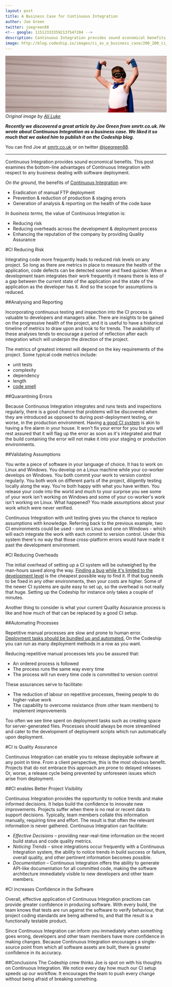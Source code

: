 ```yaml
---
layout: post
title: A Business Case for Continuous Integration
author: Joe Green
twitter: joegreen88 
<!-- google: 115123333592137547204 -->
description: Continuous Integration provides sound economical benefits. This post examines the bottom-line advantages of Continuous Integration with respect to any business dealing with software deployment.
image: http://blog.codeship.io/images/ci_as_a_business_case/200_200_ci_as_a_business_case.png
---
```


![Blog dependencies](/images/ci_as_a_business_case/codeship_ci_as_a_business_case.png)
*Original image by <a href="http://www.thechangeblog.com/author/ali-luke/" target="_blank">Ali Luke</a>*

***Recently we discovered a great article by Joe Green from smrtr.co.uk. He wrote about Continuous Integration as a business case. We liked it so much that we asked him to publish it on the Codeship blog.***

You can find Joe at <a href="http://smrtr.co.uk" target="_blank">smrtr.co.uk</a> or on twitter <a href="http://www.twitter.com/joegreen88" target="_blank">@joegreen88</a>.

* * *

Continuous Integration provides sound economical benefits. This post examines the bottom-line advantages of Continuous Integration with respect to any business dealing with software deployment.

*On the ground,* the benefits of <a href="http://martinfowler.com/articles/continuousIntegration.html" target="_blank">Continuous Integration</a> are:

* Eradication of manual FTP deployment
* Prevention & reduction of production & staging errors
* Generation of analysis & reporting on the health of the code base

*In business terms,* the value of Continuous Integration is:

* Reducing risk
* Reducing overheads across the development & deployment process
* Enhancing the reputation of the company by providing Quality Assurance

#CI Reducing Risk

Integrating code more frequently leads to reduced risk levels on any project. So long as there are metrics in place to measure the health of the application, code defects can be detected sooner and fixed quicker. When a development team integrates their work frequently it means there is less of a gap between the current state of the application and the state of the application as the developer has it. And so the scope for assumptions is reduced.

##Analysing and Reporting

Incorporating continuous testing and inspection into the CI process is valuable to developers and managers alike. There are insights to be gained on the progressive health of the project, and it is useful to have a historical timeline of metrics to draw upon and look to for trends. The availability of these analyses tends to encourage a period of reflection after each integration which will underpin the direction of the project.

The metrics of greatest interest will depend on the key requirements of the project. Some typical code metrics include:

* unit tests
* complexity
* dependency
* length
* <a href="http://martinfowler.com/bliki/CodeSmell.html" target="_blank">code smell </a>

##Quarantining Errors

Because Continuous Integration integrates and runs tests and inspections regularly, there is a good chance that problems will be discovered when they are introduced as opposed to during post-deployment testing, or worse, in the production environment. Having [a good CI system](https://www.codeship.io) is akin to having a fire alarm in your house. It won't fix your error for you but you will rest assured that it will flag up the error as soon as it's integrated and that the build containing the error will not make it into your staging or production environments.

##Validating Assumptions

You write a piece of software in your language of choice. It has to work on Linux and Windows. You develop on a Linux machine while your co-worker develops on Windows. You both commit your work to version control regularly. You both work on different parts of the project, diligently testing locally along the way. You're both happy with what you have written. You release your code into the world and much to your surprise you see some of your work isn't working on Windows and some of your co-worker's work isn't working on Linux. What happened? You made assumptions about your work which were never verified.

Continuous Integration with unit testing gives you the chance to replace assumptions with knowledge. Referring back to the previous example, two CI environments could be used - one on Linux and one on Windows - which will each integrate the work with each commit to version control. Under this system there's no way that those cross-platform errors would have made it past the development environment.

#CI Reducing Overheads

The initial overhead of setting up a CI system will be outweighed by the man-hours saved along the way. [Finding a bug while it's limited to the development level](http://blog.codeship.io/2013/03/15/Testing-top-to-bottom.html) is the cheapest possible way to find it. If that bug needs to be fixed in any other environments, then your costs are higher. Some of the newer CI systems are quite easy to set up, so the overhead is not really that huge. Setting up the Codeship for instance only takes a couple of minutes. 

Another thing to consider is what your current Quality Assurance process is like and how much of that can be replaced by a good CI setup.

##Automating Processes

Repetitive manual processes are slow and prone to human error. [Deployment tasks should be bundled up and automated.](http://blog.codeship.io/2013/03/11/New-deployment-configuration.html) On the Codeship you can run as many deployment methods in a row as you want.

Reducing repetitive manual processes lets you be assured that:

* An ordered process is followed
* The process runs the same way every time
* The process will run every time code is committed to version control

These assurances serve to facilitate:

* The reduction of labour on repetitive processes, freeing people to do higher-value work
* The capability to overcome resistance (from other team members) to implement improvements

Too often we see time spent on deployment tasks such as creating space for server-generated files. Processes should always be more streamlined and cater to the development of deployment scripts which run automatically upon deployment.

#CI is Quality Assurance

Continuous Integration can enable you to release deployable software at any point in time. From a client perspective, this is the most obvious benefit. Projects that do not embrace this approach are prone to delayed releases. Or, worse, a release cycle being prevented by unforeseen issues which arise from deployment.

##CI enables Better Project Visibility

Continuous Integration provides the opportunity to notice trends and make informed decisions. It helps build the confidence to innovate new improvements. Projects suffer when there is no real or recent data to support decisions. Typically, team members collate this information manually, requiring time and effort. The result is that often the relevant information is never gathered. Continuous Integration can facilitate:

* *Effective Decisions –* providing near-real-time information on the recent build status and code quality metrics. 
* *Noticing Trends –* since integrations occur frequently with a Continuous Integration system, the ability to notice trends in build success or failure, overall quality, and other pertinent information becomes possible.
* *Documentation –* Continuous Integration offers the ability to generate API-like documentation for all committed code, making the software architecture immediately visible to new developers and other team members.

#CI increases Confidence in the Software

Overall, effective application of Continuous Integration practices can provide greater confidence in producing software. With every build, the team knows that tests are run against the software to verify behaviour, that project coding standards are being adhered to, and that the result is a functionally testable product.

Since Continuous Integration can inform you immediately when something goes wrong, developers and other team members have more confidence in making changes. Because Continuous Integration encourages a single-source point from which all software assets are built, there is greater confidence in its accuracy.

##Conclusions
The Codeship crew thinks Joe is spot on with his thoughts on Continuous Integration. We notice every day how much our CI setup speeds up our workflow. It encourages the team to push every change without being afraid of breaking something.